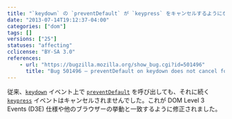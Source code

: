 ```yaml
---
title: "`keydown` の `preventDefault` が `keypress` をキャンセルするようになりました"
date: "2013-07-14T19:12:37-04:00"
categories: ["dom"]
tags: []
versions: ["25"]
statuses: "affecting"
cclicense: "BY-SA 3.0"
references:
    - url: "https://bugzilla.mozilla.org/show_bug.cgi?id=501496"
      title: "Bug 501496 – preventDefault on keydown does not cancel following keypress"
---
```

従来、[`keydown`](https://developer.mozilla.org/ja/docs/Web/Reference/Events/keydown) イベント上で [`preventDefault`](https://developer.mozilla.org/ja/docs/Web/API/event.preventDefault) を呼び出しても、それに続く [`keypress`](https://developer.mozilla.org/ja/docs/Web/Reference/Events/keypress) イベントはキャンセルされませんでした。これが DOM Level 3 Events (D3E) 仕様や他のブラウザーの挙動と一致するように修正されました。

